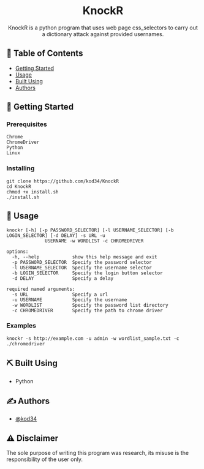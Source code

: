 
<h1 align="center">KnockR</h1>

<p align="center"> KnockR is a python program that uses web page css_selectors to carry out a dictionary attack against provided usernames.  
    <br> 
</p>

## 📝 Table of Contents

- [Getting Started](#getting_started)
- [Usage](#usage)
- [Built Using](#built_using)
- [Authors](#authors)

## 🏁 Getting Started <a name = "getting_started"></a>

### Prerequisites


```
Chrome
ChromeDriver
Python
Linux
```

### Installing

```
git clone https://github.com/kod34/KnockR
cd KnockR
chmod +x install.sh
./install.sh
```


## 🎈 Usage <a name="usage"></a>

```
knockr [-h] [-p PASSWORD_SELECTOR] [-l USERNAME_SELECTOR] [-b LOGIN_SELECTOR] [-d DELAY] -s URL -u
              USERNAME -w WORDLIST -c CHROMEDRIVER

options:
  -h, --help            show this help message and exit
  -p PASSWORD_SELECTOR  Specify the password selector
  -l USERNAME_SELECTOR  Specify the username selector
  -b LOGIN_SELECTOR     Specify the login button selector
  -d DELAY              Specify a delay

required named arguments:
  -s URL                Specify a url
  -u USERNAME           Specify the username
  -w WORDLIST           Specify the password list directory
  -c CHROMEDRIVER       Specify the path to chrome driver

```

### Examples
```
knockr -s http://example.com -u admin -w wordlist_sample.txt -c ./chromedriver
```

## ⛏️ Built Using <a name = "built_using"></a>

- Python

## ✍️ Authors <a name = "authors"></a>

- [@kod34](https://github.com/kod34)

## ⚠️ Disclaimer
The sole purpose of writing this program was research, its misuse is the responsibility of the user only.